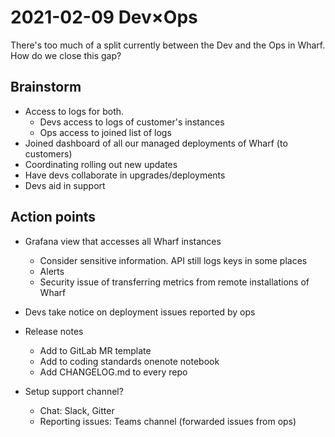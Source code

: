 # 2021-02-09 Dev×Ops

There's too much of a split currently between the Dev and the Ops in Wharf.
How do we close this gap?

## Brainstorm

- Access to logs for both.
  - Devs access to logs of customer's instances
  - Ops access to joined list of logs
- Joined dashboard of all our managed deployments of Wharf (to customers)
- Coordinating rolling out new updates
- Have devs collaborate in upgrades/deployments
- Devs aid in support

## Action points

- Grafana view that accesses all Wharf instances
  - Consider sensitive information. API still logs keys in some places
  - Alerts
  - Security issue of transferring metrics from remote installations of Wharf

- Devs take notice on deployment issues reported by ops

- Release notes
  - Add to GitLab MR template
  - Add to coding standards onenote notebook
  - Add CHANGELOG.md to every repo

- Setup support channel?
  - Chat: Slack, Gitter
  - Reporting issues: Teams channel (forwarded issues from ops)
